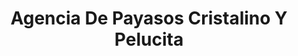 ---
title: "Agencia De Payasos Cristalino Y Pelucita"
url: /santiago-tianguistenco/agencia-de-payasos-cristalino-y-pelucita/
shop: fiesta
---
